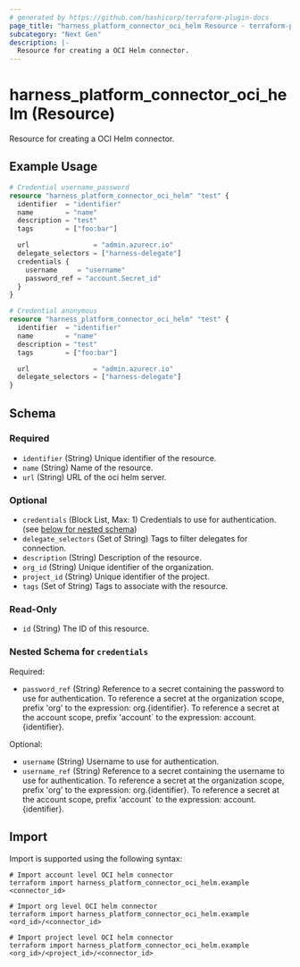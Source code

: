 ```yaml
---
# generated by https://github.com/hashicorp/terraform-plugin-docs
page_title: "harness_platform_connector_oci_helm Resource - terraform-provider-harness"
subcategory: "Next Gen"
description: |-
  Resource for creating a OCI Helm connector.
---
```


# harness_platform_connector_oci_helm (Resource)

Resource for creating a OCI Helm connector.

## Example Usage

```terraform
# Credential username_password
resource "harness_platform_connector_oci_helm" "test" {
  identifier  = "identifier"
  name        = "name"
  description = "test"
  tags        = ["foo:bar"]

  url                = "admin.azurecr.io"
  delegate_selectors = ["harness-delegate"]
  credentials {
    username     = "username"
    password_ref = "account.Secret_id"
  }
}

# Credential anonymous
resource "harness_platform_connector_oci_helm" "test" {
  identifier  = "identifier"
  name        = "name"
  description = "test"
  tags        = ["foo:bar"]

  url                = "admin.azurecr.io"
  delegate_selectors = ["harness-delegate"]
}
```

<!-- schema generated by tfplugindocs -->
## Schema

### Required

- `identifier` (String) Unique identifier of the resource.
- `name` (String) Name of the resource.
- `url` (String) URL of the oci helm server.

### Optional

- `credentials` (Block List, Max: 1) Credentials to use for authentication. (see [below for nested schema](#nestedblock--credentials))
- `delegate_selectors` (Set of String) Tags to filter delegates for connection.
- `description` (String) Description of the resource.
- `org_id` (String) Unique identifier of the organization.
- `project_id` (String) Unique identifier of the project.
- `tags` (Set of String) Tags to associate with the resource.

### Read-Only

- `id` (String) The ID of this resource.

<a id="nestedblock--credentials"></a>
### Nested Schema for `credentials`

Required:

- `password_ref` (String) Reference to a secret containing the password to use for authentication. To reference a secret at the organization scope, prefix 'org' to the expression: org.{identifier}. To reference a secret at the account scope, prefix 'account` to the expression: account.{identifier}.

Optional:

- `username` (String) Username to use for authentication.
- `username_ref` (String) Reference to a secret containing the username to use for authentication. To reference a secret at the organization scope, prefix 'org' to the expression: org.{identifier}. To reference a secret at the account scope, prefix 'account` to the expression: account.{identifier}.

## Import

Import is supported using the following syntax:

```shell
# Import account level OCI helm connector 
terraform import harness_platform_connector_oci_helm.example <connector_id>

# Import org level OCI helm connector 
terraform import harness_platform_connector_oci_helm.example <ord_id>/<connector_id>

# Import project level OCI helm connector 
terraform import harness_platform_connector_oci_helm.example <org_id>/<project_id>/<connector_id>
```
